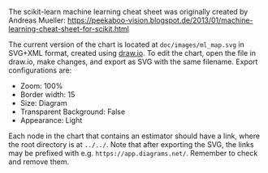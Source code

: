 The scikit-learn machine learning cheat sheet was originally created by Andreas Mueller:
https://peekaboo-vision.blogspot.de/2013/01/machine-learning-cheat-sheet-for-scikit.html

The current version of the chart is located at `doc/images/ml_map.svg` in SVG+XML
format, created using [draw.io](https://draw.io/). To edit the chart, open the file in
draw.io, make changes, and export as SVG with the same filename. Export configurations
are:

- Zoom: 100%
- Border width: 15
- Size: Diagram
- Transparent Background: False
- Appearance: Light

Each node in the chart that contains an estimator should have a link, where the root
directory is at `../../`. Note that after exporting the SVG, the links may be prefixed
with e.g. `https://app.diagrams.net/`. Remember to check and remove them.
